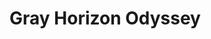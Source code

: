 # Gray Horizon Odyssey

<!--Built a C# Unity game running on Itch.io. This game was created to address the critical issue of water pollution in an engaging and inclusive manner suitable for all ages.

Within the game, players have the freedom to personalize their audio experience, choose their preferred boat, and navigate it skillfully to evade the floating debris in the waterways!

UN Sustainable Development Goal 6: Clean water and sanitation. 

Within the modern world, bodies of water alike are becoming more polluted by the year. Water pollution remains less obvious than other forms of pollution, like air pollution. 

What is water pollution? Water pollution occurs when harmful substances—often chemicals or micro-organisms—contaminate a stream, river, lake, ocean, or other body of water, degrading water quality and rendering it toxic to humans or the environment. 

47% of Americans aren't aware of water pollution. Let's become informed and take action! 
# Script 1 - AAA: Deactivate GameObject on Button Click
This Unity script deactivates a specified GameObject when the attached button is clicked. Make sure to assign the target GameObject in the objectToDeactivate field. If the button or GameObject isn't set, a warning will appear in the console.

# Script 2 - AASPOT: Enable Child Button on Parent Button Click
This Unity script disables a child button on start and re-enables it when the parent button is clicked. It automatically finds the parent button and subscribes to its onClick event. If the parent button isn't found, a warning is logged.

# Script 3 - ActivateButtonClick: Toggle Menu Visibility
This Unity script hides a menu on start and toggles its visibility when a button is clicked. The script references the entire menu object and switches its active state on each button click.

# Script 4 - AudioManager: Manage Audio Listeners
This Unity script disables all but the first AudioListener in the scene to prevent multiple audio sources from playing simultaneously. It automatically detects and disables additional listeners during the Awake phase.

# Script 5 - BackArrowButton1: Toggle UI Buttons and Child Elements
This Unity script toggles the visibility of child elements for multiple UI buttons when the back arrow button is clicked. It checks for references to global UI buttons, flips their visibility, and ensures they remain interactable. Additionally, the script manages a flipSwitch to track the toggle state.

# Script 6 - BackArrowButton2: Toggle UI Buttons with Child Elements
This Unity script toggles the visibility of all child GameObjects within specified UI buttons (Audio, Control, Credit, Option) when the back arrow button is clicked. It also updates the flipSwitch variable to track the toggle state and ensures that all buttons remain interactable.

# Script 7 - BackArrowButton3: Toggle UI Buttons with Child Elements
This Unity script toggles the visibility of all child GameObjects within specified UI buttons (Audio, Control, Credit, Option) when the back arrow button is clicked. It also updates the flipSwitch variable to track the toggle state and ensures that all buttons remain interactable.

# Script 8 - BackArrowButton4: Toggle UI Buttons and Manage Visibility
This Unity script manages the visibility of child GameObjects within specified UI buttons (Audio, Control, Credit, Option) when the back arrow button is clicked. It toggles the flipSwitch variable to track state changes and ensures all buttons remain interactable.

# Script 9 - BackgroundMusic: Manage Background Music Across Scenes
This Unity script handles background music management, ensuring that music persists across scenes and is appropriately played, paused, or stopped based on the scene index. It includes functionality to mute/unmute the audio and control playback state.

Singleton Pattern: Maintains a single instance of the background music across scenes using DontDestroyOnLoad.

Scene Management: Stops music in specific scenes (index 0 and 2) and plays it in others.

Playback Controls: Includes methods to play, pause, unpause, stop, and restart music.

Mute Functionality: Allows toggling the mute state and checks if the music is currently muted.

# Script 10 - BackgroundMusic1: Advanced Background Music Management
This Unity script manages background music with additional scene-specific controls and enhanced mute functionality. It ensures that music persists across scenes, handles playback based on scene conditions, and provides methods to control music playback and mute state.

Singleton Pattern: Maintains a single instance of the background music object using DontDestroyOnLoad.

Scene Management: Pauses, unpauses, or restarts music depending on the scene index or name (e.g., resets music when entering the "HomeScene").

Playback Controls: Includes methods to play, pause, unpause, stop, and restart music with checks for mute state.

Mute Functionality: Toggles mute state and provides status checks for whether music is muted.

# Script 11 - ButtonSound: Manage Sound Effects for Buttons
This Unity script handles playing sound effects when a button is interacted with. It uses an AudioSource to play sounds and tracks whether the sound has been triggered using the soundTriggered variable.

Sound Playback: Plays a sound effect if GlobalVariables.Checkmark is true.

Sound Tracking: Updates the soundTriggered variable to track if the sound has been triggered.

Debugging: Provides debug logs to track the state of sound playback.

# Script 12 - ButtonSound2: Control Sound Effects with Additional Checks
This Unity script manages sound effects for button interactions, using an AudioSource to play sounds. It includes a soundTriggered1 variable to track if the sound has been triggered and checks a global variable to determine if the sound should play.

Sound Playback: Plays a sound effect if GlobalVariables1.newCheckmark is true.

Sound Tracking: Monitors the playback state of the sound with soundTriggered1.

Debugging: Logs messages to indicate if the sound is still playing or has been stopped.

# Script 13 - ButtonSoundPlayer: Play Button Click Sound
This Unity script plays a button click sound using an AudioSource component. The AudioClip for the button click sound is assigned through the Inspector.

Sound Playback: Plays the assigned buttonClickSound when the PlayButtonClickSound method is called.

Setup: Retrieves the AudioSource component at the start to handle playback.

# Script 14 - CameraMovement: Control Camera Movement
This Unity script controls the movement of the camera along the x-axis. It allows for camera movement with a set speed and provides methods to start or stop the movement.

Camera Movement: Moves the camera along the x-axis based on cameraSpeed when canMoveCamera is true.

Control Methods: StopCamera and ResumeCamera methods toggle the ability to move the camera.

# Script 15 - CandleStickControl: Play Sound Based on Condition
This Unity script plays a sound using an AudioSource when a specific condition from SoundManager4 is met. It checks if SoundManager4.candleStick is true and plays the sound accordingly.

Condition Check: Plays the sound if SoundManager4.candleStick is true.

Sound Playback: Uses soundPlayer1 to handle the audio playback.

# Script 16 - ChangeScene: Switch to a Specified Scene
This Unity script handles scene transitions, loading a specified scene when the MoveToHomeMenu method is called.

Scene Loading: Loads the scene specified by the sceneToLoad variable.

Debugging: Logs messages indicating the scene has been switched and loaded.

# Script 17 - ChangeScene2: Load Selector Scene
This Unity script switches to the "Selector" scene when the MoveToSelector method is called.

Scene Transition: Loads the "Selector" scene, replacing the current scene using LoadSceneMode.Single.

# Script 18 - Character: Define Character Attributes
This Unity script defines a Character class with a serializable attribute for character customization.

Character Attributes: Contains a public Sprite field named characterSprite to hold the character's visual representation.

# Script 19 - Character2: Define Character Names
This Unity script defines a Character2 class with a serializable attribute for identifying character names.

Character Attributes: Contains a public string field named characterGameObjectName for specifying the character's name.

# Script 20 - CharacterDatabase: Manage Character Data
This Unity script defines a CharacterDatabase as a ScriptableObject to manage an array of Character objects.

Character Array: Stores a list of Character objects.

Character Count: Provides a property to get the number of characters.

Get Character: Retrieves a specific Character by index.

# Script 21 - CharacterDatabase2: Manage Character2 Data
This Unity script defines a CharacterDatabase2 as a ScriptableObject to manage an array of Character2 objects.

Character2 Array: Stores a list of Character2 objects.

Character Count: Provides a property to get the number of Character2 items.

Get Character: Retrieves a specific Character2 by index.

# Script 22 - CharacterManager: Handle Character Selection and Display
This Unity script manages character selection and display, allowing users to cycle through characters and persist their choice.

Character Selection: Uses CharacterDatabase to manage and display character options.

Option Navigation: Includes methods NextOption and BackOption to navigate through available characters.

Persistence: Saves and loads the selected character option using PlayerPrefs.

# Script 23 - CharacterSelector: Select and Save Character Index
This Unity script handles the selection and saving of a character index when the play button is clicked.

Character Selection: Retrieves the currently selected character from PlayerPrefs.

Slot Index Finding: Determines the index of the selected character within the CharacterDatabase.

Persistence: Saves the selected character's slot index to PlayerPrefs.

# Script 24 - EventSystemManager: Singleton for EventSystem Management
This Unity script ensures that an EventSystem exists in the scene and is managed as a singleton.

Singleton Pattern: Ensures only one instance of EventSystemManager exists.

EventSystem Creation: Creates and configures an EventSystem if none exists in the scene.

Persistence: Makes sure the EventSystemManager persists across scene loads.

# Script 25 - GameOver: Manages Game Over State
This Unity script handles the game-over state by managing UI, game mechanics, and background music.

Game Over Actions:
  Displays gameOverPanel. | 
  Stops background looping and particle effects. | 
  Pauses the camera movement. | 
  Pauses background music and updates high score.

Restart Functionality: Resets obstacleTriggered and reloads the current scene. | Resumes camera movement and unpauses background music.

References: Links to LoopingBackground, StopParticlesOnGameOver, CameraMovement, BackgroundMusic, HighScoreManager, and ScoreManager.

# Script 26 - GlobalButtonReferences: Manages Persistent Button References
This Unity script handles global references to UI buttons and ensures persistence across scenes.

Instance: Provides a global access point to the GlobalButtonReferences instance.

Button References: audioButton, controlButton, creditButton, optionButton: Public fields to assign button references in the Inspector.

Persistence: The Awake method checks if the object has the "PersistentObject" tag to prevent destruction across scene loads.

Button Recovery (Commented Out):
The RecoverButtons function is intended to find and assign button references if they are null. (Commented out in the current script.)

# Script 27 - GlobalSubstance: Global State Management
This static class maintains global state for the obstacleTriggered flag.

Purpose: Provides a global, static variable to track if an obstacle has been triggered.

Static Field: obstacleTriggered- A public static boolean that other scripts can access and modify.

# Script 28 - GlobalVolume: Volume Management
This static class manages global volume settings for button sounds.

Purpose: Provides a global static property to access and modify button volume levels.

Static Property: ButtonVolume- A public static float property that stores the volume level for button sounds.

# Script 29 - GlobalVolume1: Enhanced Volume Management
This static class manages button volume with additional functionality.

Purpose: Provides global access to button volume settings with encapsulation and storage.

Private Field: buttonVolume- A private static float that stores the button volume level.

Public Static Methods: GetVolume()- Returns the current button volume level. | SetVolume(float volume)- Sets the button volume level and saves it using PlayerPrefs.

Additional Features: The SetVolume method saves the volume level to PlayerPrefs, making it persistent across sessions.

# Script 30 - HighScoreManager: Managing and Displaying High Scores
This script manages and displays the high score for a game, using Unity's PlayerPrefs for persistent storage.

Purpose: Tracks the highest score achieved and updates the UI text accordingly.

Public Fields: highScoreText- Reference to the UI Text component that displays the high score.

Private Fields: highScore- Stores the current high score. | scoreManager- Reference to the ScoreManager script.

Start Method: Initializes highScore from PlayerPrefs. | Updates the high score display. | Finds and references the ScoreManager script.

Public Methods: UpdateHighScore(float currentScore)- Updates the high score if the current score exceeds it and saves the new high score to PlayerPrefs.

Private Methods: UpdateHighScoreText()- Formats and updates the high score text to a 5-digit string.

# Script 31 - HomeSwitch: Handling Transitions to the Home Screen
This script manages transitions to the home screen, stopping background elements and updating the high score when certain conditions are met.

Purpose: Handles the transition and management of game elements when an obstacle is triggered.

Public Fields: homeButton- Reference to the UI Button for returning to the home screen.

Private Fields:
loopingBackground- Reference to the LoopingBackground script. | 
cameraMovement- Reference to the CameraMovement script. | 
highScoreManager- Reference to the HighScoreManager script. | 
scoreManager- Reference to the ScoreManager script.

Start Method:
Initializes references to LoopingBackground, CameraMovement, HighScoreManager, and ScoreManager scripts.

Update Method:
Checks if GlobalSubstance.obstacleTriggered is true. | 
Stops background looping. | 
Stops the camera movement. | 
Updates the high score based on the current score.

Public Methods:
Restart()- Intended to reset the state (currently commented out).

Script 32 - LoadHomeMenu: Loading the Home Menu Scene
This script provides functionality to load the "HomeMenu" scene when triggered.

Purpose: Loads the "HomeMenu" scene.

Public Methods: LoadSceneHomeMenu()- Uses SceneManager.LoadScene to load the "HomeMenu" scene.

# Script 33 - LoopingBackground: Handling Background Scrolling
This script controls the movement of a looping background texture and stops the scrolling when the game is over.

Purpose: Manages the scrolling of a background texture and stops it when the game ends.

Public Variables:
backgroundSpeed- Speed at which the background texture scrolls. | 
backgroundRenderer- Renderer component used to apply the texture.

Private Variables:
isGameOver- Flag indicating whether the game is over.

Public Methods:
StopBackgroundLooping()- Sets isGameOver to true, stopping the background movement.

Private Methods:
Update()- Continuously adjusts the mainTextureOffset of the background material to create a scrolling effect if isGameOver is false.

# Script 34 - Obstacle: Handling Collision with Player and Border
This script manages interactions between obstacles and other game objects, including the player and border.

Purpose:
Handles the destruction of obstacles upon collision with specific tags and triggers game state changes when colliding with the player.

Public Variables:
scoreValue- Score awarded for an obstacle; currently unused in this script.

Private Variables:
player- Reference to the player game object.

Private Methods:
Start()- Finds and assigns the player game object at the start of the game. | 
OnTriggerEnter2D(Collider2D collision)- Detects collisions with other game objects:

If colliding with "Border": Destroys the obstacle.
If colliding with "Player": Sets GlobalSubstance.obstacleTriggered to true to signal that the player has hit an obstacle, and then destroys the player game object.

# Script 35 - Obstacle2: Handling Collision with Player and Border
This script is similar to the previous Obstacle script and handles interactions between obstacles and other game objects.

Purpose:
Manages collisions between obstacles and other tagged objects, and updates the game state accordingly.

Public Variables:
scoreValue- Represents the score awarded for the obstacle; not currently used in this script.

Private Variables:
player- Reference to the player game object.

Private Methods:
Start()- Finds and assigns the player game object when the game starts. | 
OnTriggerEnter2D(Collider2D collision)- Handles collisions with other game objects:

If colliding with "Border"- Destroys the obstacle. | 
If colliding with "Player"- Sets GlobalSubstance.obstacleTriggered to true to indicate that the player has hit an obstacle, and then destroys the player game object.

# Script 36 - Obstacle3: Collision Management
This script handles interactions between obstacles and other game objects, specifically dealing with player collisions and border interactions.

Purpose:
Manages the behavior of obstacles when they collide with the border or player.

Public Variables:
scoreValue- Represents the score value associated with the obstacle; currently unused in the script.

Private Variables:
player:- Reference to the player game object.

Private Methods:
Start()- Finds the player game object tagged as "Player" when the game starts. | 
OnTriggerEnter2D(Collider2D collision)- Handles collisions:

If colliding with "Border"- Destroys the obstacle game object. | 
If colliding with "Player"- Sets GlobalSubstance.obstacleTriggered to true to indicate that the player has collided with an obstacle and destroys the player game object.

# Script 37 - PauseMenu: Manages Game Pausing and Resuming
This script controls the pause menu functionality, including pausing and resuming the game, and managing background music.

Purpose:
Manages the display of the pause menu, game time scale, and background music during pauses.

Serialized Fields:
pauseMenu- The UI element for the pause menu.

Private Variables:
backgroundMusic- Reference to the BackgroundMusic script to control music playback. | 
gameOverScript- Reference to the GameOver script, which might be used to check or control game-over state. | 
canAccessPauseMenu- Boolean flag indicating whether the pause menu can be accessed.

Private Methods:
Start()- Initializes the game state, sets time scale to normal, hides the pause menu, and finds references to necessary scripts.

Public Methods:
Pause()- Displays the pause menu, stops game time, and pauses the background music if the pause menu is accessible. | 
Resume()- Hides the pause menu, resumes game time, and unpauses the background music. | 
Home(int sceneID)- Loads a specified scene, setting the game time back to normal. | 
SetAccessToPauseMenu(bool state)- Allows or disallows access to the pause menu based on the boolean state.

# Script 38 - PersistentObject: Ensures an Object Persists Across Scenes
This script ensures that a GameObject with this script attached will persist between scene loads.

Purpose:
Keeps the GameObject from being destroyed when a new scene is loaded.

Private Methods:
Awake()- Calls DontDestroyOnLoad on the attached GameObject, preventing it from being destroyed when a new scene is loaded.

# Script 39 - Player: Controls Player Movement and Character Management
This script manages player movement, character selection, and handles game-over scenarios.

Public Variables:
playerSpeed- Speed of the player. | 
gameOverPanel- UI panel shown when the game is over. | 
playerCharacters- Array of player character GameObjects. | 
characterDB- Reference to the CharacterDatabase. | 
artworkSprite- SpriteRenderer to display the selected character.

Private Variables:
rb- Rigidbody2D component for physics-based movement. | 
playerDirection- Direction vector for player movement. | 
selectedOption- Index of the selected character.

Methods:
Start()- Initializes the Rigidbody2D, game-over panel, and sets up the selected character based on PlayerPrefs. | Loads a character database resource.

UpdateCharacter(int selectedOption)- Updates the displayed character sprite based on the selected index.

GetCharacterIndex(string characterName)- Returns the index of the character with the specified name.

Update()- Reads vertical input to set the movement direction and shows the game-over panel if no characters are available.

FixedUpdate()- Applies movement based on the direction vector and speed.

Restart()- Reloads the current scene to restart the game.

# Script 40 - PlayerMovement: Manages Player Movement and Pause State
This script controls player movement and handles pausing and resuming the player’s movement.

Private Variables:
controller- Reference to the CharacterController component. | 
normalSpeed- Movement speed of the player when not paused. | 
pausedSpeed- Movement speed stored when the player is paused. | 
isPaused- Boolean indicating if the player is currently paused. | 

Methods:
Start()- Initializes the CharacterController component. | 
Update()- Moves the player based on normalSpeed if not paused. Movement is in the direction of transform.right. | 
PausePlayer()- Sets isPaused to true, stops movement by setting normalSpeed to 0, and stores the current speed in pausedSpeed. | 
ResumePlayer()- Resumes movement by restoring normalSpeed from pausedSpeed and sets isPaused to false. | 

# Script 41 - QuickPauseButtonToggle: Simulates Button Click for Quick Pause
This script simulates a button click to trigger a pause action shortly after the scene starts.

Public Variables:
pauseButton- Reference to the UI button component that triggers the pause action.

Methods:
Start()- Calls SimulateButtonClick after a 0.1-second delay to simulate a button click. | 
SimulateButtonClick()- Invokes the onClick event of the pauseButton if it is not null.

# Script 42 - Resetter: Scene Reset with Delayed Sound and Music Handling
This script manages scene resetting with sound effects and background music.

Public Variables:
buttonSound- Reference to the ButtonSound script to play sound effects. | 
backgroundMusic- Reference to the BackgroundMusic script to manage music.

Methods:
ResetSceneWithSound()- Initiates the scene reset process by starting the coroutine ResetSceneWithDelay().

ResetSceneWithDelay()- 
Plays a sound effect if buttonSound is not null. | 
Waits for the sound effect to finish playing (15 seconds or adjust as needed). |
Resets and unpauses the background music if backgroundMusic is not null. | 
Reloads the current scene.

# Script 43 - RestartButtonHandler: Handle Button Click to Manage GameObjects
This script handles a button click to activate a script and manage GameObjects.

Public Variables:
holder- The GameObject that will be deactivated. | 
aaaScript- Reference to the AAA script that manages the deactivation.

Methods:
Start()- Checks if aaaScript and holder are assigned; logs a warning if not. | 
Gets the Button component and subscribes to its onClick event to call ActivateAAAAndDeactivateHolder.

ActivateAAAAndDeactivateHolder(): Calls DeactivateGameObject() on aaaScript to handle the deactivation of the holder GameObject.

# Script 44 - SampleSceneController: Manage Active Characters Based on Selection
This script manages which player characters are active based on the saved selection.

Public Variables: playerCharacters- Array of GameObjects representing different player characters.

Methods:
Start()- Retrieves the selected character index from PlayerPrefs (default is 0). | 
Iterates through the playerCharacters array, disabling characters that do not match the selected index. | 
Assumes the name of each character GameObject contains its index as an integer.

# Script 45 - SceneButton: Load Scene on Button Click
This script handles loading a new scene when a button is clicked.

Public Variables:
sceneName- The name of the scene to load.

Private Variables:
button- Reference to the Button component attached to the GameObject.

Methods:

Start()- Retrieves the Button component. | Attaches the LoadSceneOnClick method to the button's click event.

LoadSceneOnClick():
Loads the scene specified by sceneName when the button is clicked.

# Script 46 - SceneLoader: Play Sound and Load Scene
This script plays a sound and then switches to a new scene after a delay.

Public Variables:
soundPlayer1- Reference to the AudioSource used for playing sound. | 
sceneNameToLoad- The name of the scene to load. | 
sceneSwitchDelay- The delay before switching the scene (default is 5 seconds). | 

Methods:
PlaySoundAndSwitchScene()-
Sets the volume of soundPlayer1 based on GlobalVolume.ButtonVolume. | 
Plays the sound and schedules SwitchScene to be called after sceneSwitchDelay seconds. | 
If soundPlayer1 is not assigned, SwitchScene is called immediately.

SwitchScene():
Loads the scene specified by sceneNameToLoad.

# Script 47 - SceneSwitcher: Play Sound and Load Scene
This script manages scene switching with sound effects. It plays a sound, waits for a specified duration, and then switches to a new scene, stopping the sound if necessary.

Public Variables:
soundPlayer1- Reference to the AudioSource used for playing the sound. | 
sceneToLoad- The name of the scene to load. | 
soundDuration- The duration to wait before switching scenes (default is 0.15 seconds).

Methods:
PlaySoundAndSwitchScene()-
Plays the sound if soundPlayer1 is assigned. | 
Schedules KillSoundAndSwitchScene to be called after soundDuration seconds. | 
Logs messages based on whether the sound is playing or not.

KillSoundAndSwitchScene()-
Stops and disables soundPlayer1 if it is still playing. | 
Calls SwitchScene to change to the new scene. | 
Logs messages about the sound status and scene switch.

SwitchScene()-
Loads the scene specified by sceneToLoad. | 
Logs a message indicating the scene switch.

# Script 48 - SceneSwitcher2: Play Sound and Delay Scene Switch
This script handles scene transitions with an optional sound effect and a configurable delay. It plays a sound effect, waits for a specified delay, and then switches to a new scene.

Public Variables:
soundPlayer1- Reference to the AudioSource for playing the sound. | 
sceneToLoad- The name of the scene to be loaded. | 
sceneSwitchDelay- The delay before switching scenes (default is 5 seconds).

Methods:
PlaySoundAndSwitchScene()-
Plays the sound if soundPlayer1 is assigned. | 
Uses Invoke to call SwitchScene after the sceneSwitchDelay. | 
If no sound is assigned, it calls SwitchScene immediately.

SwitchScene()-
Loads the scene specified by sceneToLoad.

# Script 49 - SceneSwitcher2VolumeCopy: Play Sound with Volume Control
This script plays a sound effect with volume controlled by a global variable.

Public Variables:
soundPlayer1- Reference to the AudioSource for playing the sound.

Methods:
PlaySound()-
Sets the volume of soundPlayer1 using GlobalVolume.ButtonVolume. | 
Plays the sound if soundPlayer1 is assigned.

# Script 50 - ScoreManager: Manage and Display Score
This script manages and displays the player's score, including dynamic visibility effects and continuous score increment.

Public Variables:
scoreText- UI Text component to display the score.

Private Variables:
score- Current score value. | 
scoreIncreaseRate- Rate at which the score increases over time. | 
scoreIncreaseAcceleration- Acceleration rate for the score increase. | 
isScoreIncreased- Flag to manage score visibility toggling. | 
scoreIncreaseDuration- Duration for toggling visibility of increased score. | 
scoreIncreaseTimer- Timer to track duration of visibility toggle. | 
isScoreVisible- Flag to manage score text visibility.

Methods:
Start()-
Initializes the score and updates the display.

Update()-
Increases score continuously based on time. | 
Adjusts score increase rate and manages visibility toggling. | 
Resets score if it exceeds 99999. |
Updates score text display.

UpdateScoreText(float currentScore)-
Formats and updates the score text with leading zeros. | 
Ensures score text visibility if score is zero.

GetScore()-
Returns the current score.

# Script 51 - SelectorSceneController: Manage Background Music in Selector Scene
This script manages background music when transitioning to the selector scene, ensuring proper music handling and avoiding conflicts.

Private Variables:
backgroundMusic- Reference to the BackgroundMusic1 script for the current scene. | 
sampleSceneMusic- Reference to the BackgroundMusic1 script from the sample scene.

Methods:
Start()-
Finds the BackgroundMusic1 component for the current scene. | 
Checks if the BackgroundMusic1 component exists. | 
Finds and stops the background music from the sample scene using its GameObject. | 
Unpauses the music for the current selector scene if needed.

# Script 52 - SoundManager: Manage Sound and Mute State
This script handles sound settings and the mute state for the game. It manages the audio volume, saves the mute state, and updates the UI icon based on the current sound state.

Serialized Fields:
soundOnIcon- Image component for the sound on icon. | 
soundOffIcon- Image component for the sound off icon.

Private Variables:
buttonSound- Reference to the AudioSource used for button sounds. | 
muted- Boolean indicating if the sound is muted.

Methods:
Start()-
Initializes the buttonSound reference. | 
Checks and sets the initial mute state from PlayerPrefs. | 
Updates the UI icon based on the current mute state.

OnButtonPress():-
Toggles the mute state. | 
Adjusts the volume of buttonSound based on the mute state. | 
Saves the new mute state to PlayerPrefs. | 
Updates the UI icon. | 

UpdateButtonIcon()-
Updates the visibility of the sound on/off icons based on the mute state. | 

Load()-
Loads the mute state from PlayerPrefs and applies it.

Save()-
Saves the current mute state to PlayerPrefs.

# Script 53 - SoundManager1: Manage Sound and Mute State with Background Music
This script manages sound and mute states, including the background music, and updates UI icons to reflect the current sound state.

Serialized Fields:
soundOnIcon- Image component for the sound on icon. | 
soundOffIcon- Image component for the sound off icon.

Private Variables:
muted1- Boolean indicating if the sound is muted. 

Methods:
Start()-
Loads the mute state from PlayerPrefs. | 
Updates the UI icon based on the current mute state. | 
Finds or creates a BackgroundMusic object and sets its mute state based on muted1. | 

OnButtonPress()-
Toggles the mute state. | 
Saves the new mute state to PlayerPrefs. | 
Updates the UI icon. | 
Finds the BackgroundMusic object and toggles its mute state based on muted1. | 

UpdateButtonIcon()- Updates the visibility of the sound on/off icons based on the mute state. 

Load()- Loads the mute state from PlayerPrefs and applies it.

Save()- Saves the current mute state to PlayerPrefs and ensures the data is saved immediately.\

# Script 54 - SoundManager3: Manage Sound Icons with Global Variables
This script manages sound icons based on a global variable GlobalVariables.Checkmark to toggle between sound on and sound off states.

Serialized Fields:
soundOnIcon- Image component for the sound on icon. | 
soundOffIcon- Image component for the sound off icon.

Methods:
Awake()- Placeholder for future initialization code. Currently commented out.

Start()- Placeholder for future initialization code. Currently empty.

Update()- Placeholder for future update logic. Currently empty.

OnButtonpress()-
Toggles the GlobalVariables.Checkmark value. | 
Updates the button icons based on the new state of GlobalVariables.Checkmark. | 

UpdateButtonIcon()-
Updates the visibility of the sound on/off icons based on the GlobalVariables.Checkmark value. | 
Forcing a UI update with Canvas.ForceUpdateCanvases().

Debug Logs-
Logs changes in icon visibility for debugging purposes.

# Script 55 - SoundManager4: Manage Sound Icons and Global Variables
This script manages sound icons and toggles a global variable candleStick based on the state of GlobalVariables1.newCheckmark. It updates sound icons and logs changes for debugging.

Serialized Fields:
soundOnIcon- Image component for the sound on icon. | 
soundOffIcon- Image component for the sound off icon.

Public Variables:
candleStick- A static boolean variable to indicate whether sound is on or off.

Methods:
Awake()- Placeholder for initialization code. Currently commented out.

Start()- Placeholder for initialization code. Currently empty.

Update()- Placeholder for update logic. Currently empty.

OnButtonpress()-
Toggles the GlobalVariables1.newCheckmark variable. | 
Updates the button icons based on the new state of GlobalVariables1.newCheckmark. 

UpdateButtonIcon()-
Updates the visibility of the sound on/off icons based on the value of GlobalVariables1.newCheckmark. | 
Sets candleStick to false if GlobalVariables1.newCheckmark is true (indicating no sound) and to true otherwise (indicating sound). | 
Forces a UI update with Canvas.ForceUpdateCanvases().

Debug Logs-Logs the changes in icon visibility and candleStick state for debugging purposes.

# Script 56 - SoundManager5: Handle Sound Mute State and Icons
This script manages the sound mute state and updates the UI icons accordingly. It also handles the initialization and toggling of background music.

Serialized Fields:
soundOnIcon- Image component for the sound on icon. | 
soundOffIcon- Image component for the sound off icon.

Private Variables:
muted- Boolean to track if the sound is muted or not.

Methods:
Start()-
Loads the mute state from PlayerPrefs. | 
Updates the button icons based on the loaded state. | 
Finds or creates a BackgroundMusic1 object and sets its mute state.

OnButtonPress()-
Toggles the muted state. | 
Saves the updated mute state to PlayerPrefs. | 
Updates the button icons to reflect the new mute state. | 
Finds the BackgroundMusic1 object and toggles its mute state.

UpdateButtonIcon()-
Updates the visibility of the sound on/off icons based on the muted state.

Load()- 
Loads the mute state from PlayerPrefs and sets the muted variable.

Save()-
Saves the current mute state to PlayerPrefs and calls PlayerPrefs.Save() to ensure immediate saving.

Dependencies:
BackgroundMusic1- Custom script or component that manages background music and has a ToggleMute(bool) method.

# Script 57 - SoundToggle: Manage Sound Activation and Global Variables
This script controls the activation and deactivation of sound-related GameObjects and manages corresponding global variables.

Serialized Fields:
buttonSound- GameObject for the first sound component. | 
newbuttonSound- GameObject for the second sound component.

Methods:
Start()-Ensures that the sound components are initially enabled.

ToggleSound()-
Toggles the active state of buttonSound and newbuttonSound. | 
Updates the respective global variables based on the active state of each GameObject.

EnableSound()-
Enables buttonSound and sets YourNamespace.GlobalVariables.Checkmark to true.

EnableSound1()-
Enables newbuttonSound and sets YourNamespace1.GlobalVariables1.newCheckmark to true.

DisableSound()-
Disables buttonSound and sets YourNamespace.GlobalVariables.Checkmark to false.

DisableSound1()-
Disables newbuttonSound and sets YourNamespace1.GlobalVariables1.newCheckmark to false.

Dependencies:
YourNamespace.GlobalVariables- Static class holding a boolean flag Checkmark.\

YourNamespace1.GlobalVariables1- Static class holding a boolean flag newCheckmark.

Notes:
The script updates global variables based on the activation state of the GameObjects to maintain sound settings across different parts of the application. | 
Ensure that buttonSound and newbuttonSound are properly assigned in the Unity Inspector for this script to function correctly.

# Script 58 - SpawnObstacles: Control Obstacle Spawning
This script handles the periodic spawning of obstacles within a defined 2D space.

Serialized Fields:
obstacle- The GameObject to be instantiated as an obstacle. | 
maxX- Maximum X coordinate for obstacle spawning. | 
minX- Minimum X coordinate for obstacle spawning. | 
maxY- Maximum Y coordinate for obstacle spawning. | 
minY- Minimum Y coordinate for obstacle spawning. | 
timeBetweenSpawn- Time interval between consecutive spawns.

Private Variables:
spawnTime- The next time at which an obstacle will be spawned.

Methods:
Update()-
Checks if the current time exceeds spawnTime. | 
Calls Spawn() if it's time to spawn a new obstacle and updates spawnTime for the next spawn.

Spawn()-
Determines a random position within the defined minX, maxX, minY, and maxY range. | 
Instantiates the obstacle at the computed position relative to the GameObject’s position and rotation.

Notes:
Ensure that obstacle is assigned in the Unity Inspector to define what prefab should be spawned.
Adjust maxX, minX, maxY, and minY to control the area in which obstacles appear.
timeBetweenSpawn controls the frequency of obstacle spawns. Set this value to manage spawn rate.

# Script 59 - SpawnObstacles1: Enhanced Obstacle Spawning with Initial Delay
This script extends obstacle spawning functionality to include an initial delay before the first spawn.

Serialized Fields:
obstacle1- The GameObject to be instantiated as an obstacle. | 
maxX- Maximum X coordinate for obstacle spawning. | 
minX- Minimum X coordinate for obstacle spawning. | 
maxY- Maximum Y coordinate for obstacle spawning. | 
minY- Minimum Y coordinate for obstacle spawning. | 
timeBetweenSpawn- Time interval between consecutive spawns.

Private Variables:
spawnTime- The next time at which an obstacle will be spawned. 

initialDelayPassed- A boolean flag to check if the initial delay period has passed.

Methods:
Start()-
Sets spawnTime to the current time plus an initial delay of 1.3 seconds.

Update()-
Checks if the current time exceeds spawnTime and if the initial delay has passed. | 
Calls Spawn() and updates spawnTime for the next spawn if the conditions are met. | 
Updates initialDelayPassed if the initial delay has been reached.

Spawn():
Determines a random position within the defined minX, maxX, minY, and maxY range. | 
Instantiates the obstacle1 at the computed position relative to the GameObject’s position and rotation.

Notes:
The initial delay ensures that the first obstacle does not spawn immediately when the game starts, providing a buffer period before spawning begins. | 
Adjust the maxX, minX, maxY, and minY values to control the spawn area. | 
The timeBetweenSpawn value controls the frequency of subsequent spawns.

# Script 60 - SpawnObstacles2: Basic Obstacle Spawning
This script manages obstacle spawning in a straightforward manner, without any initial delay.

Serialized Fields:
obstacle2- The GameObject to be instantiated as an obstacle. | 
maxX- Maximum X coordinate for obstacle spawning. 

minX- Minimum X coordinate for obstacle spawning. 

maxY- Maximum Y coordinate for obstacle spawning. 

minY- Minimum Y coordinate for obstacle spawning. 

timeBetweenSpawn- Time interval between consecutive spawns.

Private Variables:
spawnTime- The next time at which an obstacle will be spawned.

Methods:
Start()-
Initializes spawnTime to the current time, ensuring that the first obstacle spawn occurs immediately upon starting the game.

Update()-
Checks if the current time has surpassed spawnTime. |
Calls Spawn() and updates spawnTime for the next spawn.

Spawn()-
Determines a random position within the defined minX, maxX, minY, and maxY range. | 
Instantiates the obstacle2 at the computed position relative to the GameObject’s position and rotation.

Notes:
This script allows for continuous spawning of obstacles without an initial delay, starting immediately when the game begins.
Adjust the maxX, minX, maxY, and minY values to control the spawn area.
The timeBetweenSpawn value controls the frequency of obstacle spawns.

# Script 61 - StopParticlesOnGameOver: Particle System Management
This script is designed to stop and clear all particle systems associated with a GameObject when a game over condition is met.

Private Variables:
particleSystems- Array holding references to all ParticleSystem components attached to the GameObject or its children.
Methods:

Start()-
Initializes particleSystems by finding and storing all ParticleSystem components attached to the GameObject or its children.\

StopParticles()-
Iterates through each ParticleSystem in particleSystems. | 
Stops emission and clears all existing particles using StopEmittingAndClear, which halts new particles from being emitted and clears the current particles.

Notes:
Attach this script to a GameObject containing particle systems that you want to stop upon game over. | 
Ensure that the method StopParticles() is called when the game over event occurs, usually from a game management script or a controller handling game state transitions.

# Script 62 - TaggedBoolScript: Button Interactivity Management
This script manages the interactability of several buttons based on a boolean flag and scene loading state.

Public Variables:
taggedBool- A static boolean variable used to control button interactability, initialized to false. 

audioButton- Reference to the button that controls audio settings. 

controlButton- Reference to the button that controls game settings. 

creditButton- Reference to the button that displays credits. 

optionButton- Reference to the button for additional options.

Private Variables:
sceneLoaded- A boolean flag indicating whether the scene has been loaded once, initialized to false.

Methods:
Start()-
Retrieves the SceneLoaded value from PlayerPrefs. | 
If the value is 0, it sets sceneLoaded to true and updates the PlayerPrefs to indicate that the scene has been loaded once (set to 2). 

Update()-
Checks if taggedBool is true and the scene has been loaded. | 
If both conditions are met, it sets the interactable property of all referenced buttons to true, making them clickable.

Notes:
Attach this script to a GameObject that needs to manage button states based on specific conditions. | 
Ensure that taggedBool is set to true at the appropriate time in your game to enable the buttons. | 
The PlayerPrefs system is used to persist and retrieve the scene load state, allowing the buttons to be enabled only once the scene has been loaded.

# Script 63 - TimerManager: Score and Timer Display
This script manages and updates a score display based on elapsed time. It continuously increments the score and ensures the score is displayed with leading zeros.

Public Variables:
scoreText- Reference to the UI Text component that displays the score.

Private Variables:
score- A float variable to track the elapsed time and score. 

displayedScore- An integer to hold the score value to be displayed, ensuring it's rounded and formatted properly.

Methods:
Update()-
Checks if GlobalSubstance.obstacleTriggered is false. | 
If false, it continuously increments score based on Time.deltaTime, which represents the time passed since the last frame. | 
Converts the score from a float to an integer (displayedScore) using Mathf.FloorToInt to round down. | 
Updates the scoreText UI element to display the displayedScore with leading zeros (D5 format), ensuring a consistent length of 5 digits.

Notes:
Attach this script to a GameObject that manages score or time display in your game. | 
Ensure the scoreText reference is assigned in the Unity Inspector to connect it to the correct UI element. | 
The score will continuously increase as long as GlobalSubstance.obstacleTriggered is false, allowing for dynamic score tracking and display.

# Script 64 - ToggleAudioButton: Manage Button Visibility and UI Elements
This script manages the visibility and interactability of UI elements related to an audio button and other UI components. It also controls the transparency of a UI overlay and ensures the audio button is brought to the front of the hierarchy.

Public Variables:
audioButtonParent- Reference to the parent GameObject of the audio button.

Background- Reference to the UI overlay element.

audioButton- Reference to the Audio Button.

controlButton- Reference to the Control Button.

creditButton- Reference to the Credit Button.

optionButton- Reference to the Option Button.

Private Variables:
isBoolOne, isBoolTwo, isBoolThree, isBoolFour- Boolean flags for button states, sourced from ToggleOptionsButton.

isOptionsButtonVisibility, isAudioButtonVisibility, isCreditsButtonVisibility, isControlsButtonVisibility- Visibility states of various buttons.

isHideButtonOne, isHideButtonTwo, isHideButtonThree, isHideButtonFour- Flags for hiding specific buttons.

areElementsVisible- Tracks the visibility of UI elements.

controlSwitch- Static boolean used to manage control visibility.

audioButtonTransform- Transform component of the Audio Button panel.

audioSwitch- Boolean to manage the audio button's interaction state.

Methods:
Start()-
Initializes audioSwitch to true. | 
Retrieves the transform component of the audio button's parent and hides UI elements initially.

OnAudioButtonClick()-
Toggles the visibility and interactability of UI elements based on the flipSwitch variable from BackArrowButton4. | 
Updates various boolean flags to reflect the state of the audio button and other related buttons. | 
Calls ShowElements() or HideElements() based on the current visibility state. | 
Moves the audio button to the front of the hierarchy using BringAudioButtonToFront().

ShowElements()-
Sets all child elements within the audio button panel to active. | 
Adjusts the background overlay to a semi-transparent state.

HideElements()-
Deactivates the audio button if isHideButtonTwo is true. | 
Sets all child elements within the audio button panel to inactive. | 
Makes the background overlay fully transparent.

BringAudioButtonToFront()-
Moves the audio button to the front of the sibling hierarchy to ensure it is visually on top of other elements.

Notes:
Attach this script to a GameObject responsible for managing audio button interactions. | 
Ensure all references (audioButtonParent, Background, audioButton, controlButton, creditButton, optionButton) are assigned in the Unity Inspector. | 
ToggleOptionsButton and BackArrowButton4 need to be properly defined with the relevant static variables for this script to function correctly.

# Script 65 - ToggleControlsButton: Manage Controls Button and UI Elements
This script handles the visibility and interactability of UI elements related to a controls button. It also manages the transparency of a UI overlay and ensures the controls button is brought to the front of the hierarchy.

Public Variables:
controlButtonParent- Reference to the parent GameObject of the controls button.

Background- Reference to the UI overlay element.

controlButton- Reference to the Controls Button.

audioButton- Reference to the Audio Button.

creditButton- Reference to the Credit Button.

optionButton- Reference to the Option Button.

Private Variables-
isBoolOne, isBoolTwo, isBoolThree, isBoolFour- Boolean flags for button states, sourced from ToggleOptionsButton.

isOptionsButtonVisibility, isAudioButtonVisibility, isCreditsButtonVisibility, isControlsButtonVisibility- Visibility states of various buttons.

isHideButtonOne, isHideButtonTwo, isHideButtonThree, isHideButtonFour- Flags for hiding specific buttons.

areElementsVisible- Tracks the visibility of UI elements.

controlSwitch- Static boolean used to manage control visibility.

controlButtonTransform- Transform component of the controls button panel.

newFoundSwitch- Boolean to manage the new state of the controls button.

Methods:
Start()-
Initializes newFoundSwitch to true. | 
Retrieves the transform component of the controls button's parent and hides UI elements initially.

OnControlsButtonClick()-
Toggles the visibility and interactability of UI elements based on the flipSwitch variable from BackArrowButton3. |
Updates various boolean flags to reflect the state of the controls button and other related buttons. | 
Calls ShowElements() or HideElements() based on the current visibility state. | 
Moves the controls button to the front of the hierarchy using BringControlsButtonToFront().

ShowElements()-
Sets all child elements within the controls button panel to active. | 
Adjusts the background overlay to a semi-transparent state.

HideElements()-
Deactivates the controls button if isHideButtonFour is true. | 
Sets all child elements within the controls button panel to inactive. | 
Makes the background overlay fully transparent.

BringControlsButtonToFront()-
Moves the controls button to the front of the sibling hierarchy to ensure it is visually on top of other elements.

Notes:
Attach this script to a GameObject responsible for managing controls button interactions. | 
Ensure all references (controlButtonParent, Background, controlButton, audioButton, creditButton, optionButton) are assigned in the Unity Inspector. | 
ToggleOptionsButton and BackArrowButton3 need to be properly defined with the relevant static variables for this script to function correctly.

# Script 66 - ToggleCreditsButton: Manage Credits Button and UI Elements
This script manages the visibility and interactability of UI elements associated with the credits button. It also controls the transparency of a UI overlay and ensures the credits button is brought to the front of the hierarchy.

Public Variables:
creditButtonParent- Reference to the parent GameObject of the credits button.

Background- Reference to the UI overlay element.

creditButton- Reference to the Credits Button.

audioButton- Reference to the Audio Button.

optionButton- Reference to the Option Button.

controlButton- Reference to the Controls Button.

Private Variables-
isBoolOne, isBoolTwo, isBoolThree, isBoolFour- Boolean flags for button states, sourced from ToggleOptionsButton.

isOptionsButtonVisibility, isAudioButtonVisibility, isCreditsButtonVisibility, isControlsButtonVisibility- Visibility states of various buttons.

isHideButtonOne, isHideButtonTwo, isHideButtonThree, isHideButtonFour- Flags for hiding specific buttons.

areElementsVisible- Tracks the visibility of UI elements.

controlSwitch- Static boolean used to manage control visibility.

creditButtonTransform- Transform component of the credits button panel.

creditSwitch- Boolean to manage the new state of the credits button.

Methods:
Start()-
Initializes creditSwitch to true. | 
Retrieves the transform component of the credits button's parent and hides UI elements initially.

OnCreditButtonClick()-
Toggles the visibility and interactability of UI elements based on the flipSwitch variable from BackArrowButton2. | 
Updates various boolean flags to reflect the state of the credits button and other related buttons. | 
Calls ShowElements() or HideElements() based on the current visibility state. | 
Moves the credits button to the front of the hierarchy using BringCreditsButtonToFront().

ShowElements()-
Sets all child elements within the credits button panel to active. | 
Adjusts the background overlay to a semi-transparent state.

HideElements()-
Deactivates the credits button if isHideButtonThree is true. | 
Sets all child elements within the credits button panel to inactive. | 
Makes the background overlay fully transparent.

BringCreditsButtonToFront()-
Moves the credits button to the front of the sibling hierarchy to ensure it is visually on top of other elements.

Notes:
Attach this script to a GameObject responsible for managing credits button interactions. | 
Ensure all references (creditButtonParent, Background, creditButton, audioButton, optionButton, controlButton) are assigned in the Unity Inspector. | 
ToggleOptionsButton and BackArrowButton2 need to be properly defined with the relevant static variables for this script to function correctly.

# Script 67 - ToggleOptionsButton: Manage Options Button and UI Elements
This script handles the visibility and interactability of UI elements related to the options button. It also controls the transparency of a UI overlay and ensures the options button is brought to the front of the hierarchy.

Public Variables:
optionButtonParent- Reference to the parent GameObject of the options button.

Background- Reference to the UI overlay element.

optionButton- Reference to the Options Button.

creditButton- Reference to the Credits Button.

audioButton- Reference to the Audio Button.

controlButton- Reference to the Controls Button.

Static Variables-
boolOne, boolTwo, boolThree, boolFour- Boolean flags for button states.

optionsButtonVisibility, audioButtonVisibility, creditsButtonVisibility, controlsButtonVisibility- Visibility states of various buttons.

hideButtonOne, hideButtonTwo, hideButtonThree, hideButtonFour- Flags for hiding specific buttons.

Private Variables-
areElementsVisible- Tracks the visibility of UI elements.

optionButtonTransform- Transform component of the options button panel.

optionSwitch- Boolean to manage the state of the options button.

Methods:
Start()-
Initializes optionSwitch to true. | 
Retrieves the transform component of the options button's parent and hides UI elements initially.

OnOptionButtonClick()-
Toggles the visibility and interactability of UI elements based on the flipSwitch variable from BackArrowButton1. | 
Updates various boolean flags to reflect the state of the options button and other related buttons. | 
Calls ShowElements() or HideElements() based on the current visibility state. | 
Moves the options button to the front of the hierarchy using BringOptionsButtonToFront().

ShowElements()-
Sets all child elements within the options button panel to active. | 
Adjusts the background overlay to a semi-transparent state.

HideElements()-
Deactivates the options button if boolOne is true. | 
Sets all child elements within the options button panel to inactive. | 
Makes the background overlay fully transparent.

BringOptionsButtonToFront()-
Moves the options button to the front of the sibling hierarchy to ensure it is visually on top of other elements.

Notes:
Attach this script to a GameObject responsible for managing options button interactions. | 
Ensure all references (optionButtonParent, Background, optionButton, creditButton, audioButton, controlButton) are assigned in the Unity Inspector. | 
BackArrowButton1 needs to be properly defined with the relevant static variables for this script to function correctly.

# Script 68 - VolumeInitializer: Initialize Volume Settings from PlayerPrefs
This script sets up volume sliders based on saved preferences, updating both music and sound effect volumes accordingly.

Public Variables:
musicVolumeSlider- Reference to the slider controlling music volume.

soundEffectVolumeSlider- Reference to the slider controlling sound effect volume.

Methods:
Start()-
Calls InitializeVolumeSliders() to set up sliders with saved volume settings. | 

InitializeVolumeSliders()-
Checks if saved volume preferences for music and sound effects exist in PlayerPrefs. | 
Retrieves and applies the saved volume values to the corresponding sliders and updates the audio volumes. | 

UpdateBackgroundMusicVolume(float volume)-
Finds the BackgroundMusic1 component and sets its AudioSource volume to the specified level. | 
Ensure the BackgroundMusic1 script is attached to an appropriate GameObject with an AudioSource component. | 

UpdateSoundEffectVolume(float volume)-
Placeholder method to update sound effect volume. | 
Modify this method to fit your sound effects management setup.

Notes:
Attach this script to a GameObject responsible for initializing audio settings. | 
Ensure that musicVolumeSlider and soundEffectVolumeSlider references are assigned in the Unity Inspector. | 
Implement sound effect volume updating based on your specific sound effects management approach.

# Script 69 - VolumeSlider1: Manage Background Music Volume with Slider
This script allows users to adjust the background music volume using a slider and saves the volume setting for future sessions.

Public Variables:
volumeSlider- Reference to the slider UI element that controls volume.

Private Variables:
backgroundMusicAudioSource- Reference to the AudioSource component managing background music.

musicVolumeKey- Key used for saving and retrieving volume settings in PlayerPrefs.

Methods:
Start()-
Finds the AudioSource component and initializes the slider with the saved volume value if it exists in PlayerPrefs. | 
Updates the AudioSource volume based on the slider's value.

ChangeVolume()-
Adjusts the AudioSource volume based on the current slider value. | 
Saves the new volume setting to PlayerPrefs.

SaveVolume()-
Saves the current volume slider value to PlayerPrefs. | 

UpdateBackgroundMusicVolume()-
Updates the AudioSource volume based on the slider's value.

Notes:
Attach this script to a GameObject that manages the volume slider. | 
Ensure the volumeSlider reference is assigned in the Unity Inspector. | 
Adjust the FindObjectOfType<AudioSource>() line if your setup uses a different method to manage background music.

# Script 70 - VolumeSlider2: Manage Sound Effect Volume with Slider
This script controls the volume of sound effects through a slider, saves the volume setting, and updates a global volume variable.

Public Variables:
soundPlayer1- Reference to the AudioSource managing sound effects.

Serialized Variables:
volumeSlider- Reference to the slider UI element for adjusting volume.

Methods:
Start()-
Initializes the slider with the saved volume value if it exists in PlayerPrefs. | 
Updates the AudioSource volume based on the slider's value.

ChangeVolume()-
Adjusts the AudioSource volume based on the slider value. | 
Saves the new volume setting to PlayerPrefs. | 
Updates the global volume variable GlobalVolume.ButtonVolume.

SaveVolume()-
Saves the current volume slider value to PlayerPrefs and ensures the settings are written to disk. | 

UpdateSoundEffectVolume():-
Updates the AudioSource volume based on the slider's value. 

Notes:
Attach this script to a GameObject managing the volume slider. | 
Assign the soundPlayer1 reference and volumeSlider in the Unity Inspector. | 
Make sure the GlobalVolume class has a ButtonVolume variable for the global volume. -->
